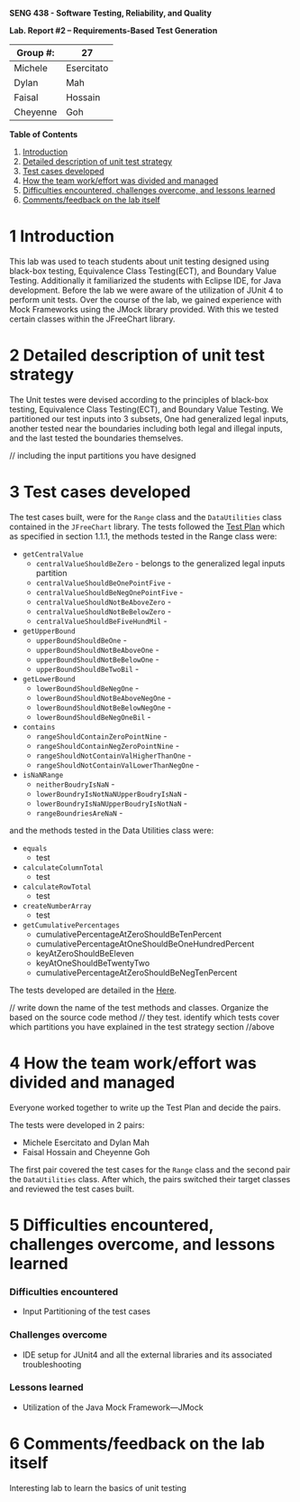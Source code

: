 **SENG 438 - Software Testing, Reliability, and Quality**

**Lab. Report \#2 – Requirements-Based Test Generation**

| Group \#:      |27|
| -------------- | --- |
|Michele|Esercitato|
|Dylan|Mah|
|Faisal|Hossain|
|Cheyenne|Goh|

**Table of Contents**
1. [Introduction](#introduction)
2. [Detailed description of unit test strategy](#detailed-description-of-unit-test-strategy)
3. [Test cases developed](#test-cases-developed)
4. [How the team work/effort was divided and managed](#how-the-team-workeffort-was-divided-and-managed)
5. [Difficulties encountered, challenges overcome, and lessons learned](#difficulties-encountered-challenges-overcome-and-lessons-learned)
6. [Comments/feedback on the lab itself](#commentsfeedback-on-the-lab-itself)

# 1 Introduction
This lab was used to teach students about unit testing designed using black-box testing, Equivalence Class Testing(ECT), and Boundary Value Testing. Additionally it familiarized the students with Eclipse IDE, for Java development. Before the lab we were aware of the utilization of JUnit 4 to perform unit tests. Over the course of the lab, we gained experience with Mock Frameworks using the JMock library provided. With this we tested certain classes within the JFreeChart library.

# 2 Detailed description of unit test strategy
The Unit testes were devised according to the principles of black-box testing, Equivalence Class Testing(ECT), and Boundary Value Testing. We partitioned our test inputs into 3 subsets, One had generalized legal inputs, another tested near the boundaries including both legal and illegal inputs, and the last tested the boundaries themselves.

// including the input partitions you have designed

# 3 Test cases developed
The test cases built, were for the `Range` class and the `DataUtilities` class contained in the `JFreeChart` library.
The tests followed the [Test Plan]() which as specified in section 1.1.1, 
the methods tested in the Range class were:
- `getCentralValue`
    - `centralValueShouldBeZero` - belongs to the generalized legal inputs partition
    - `centralValueShouldBeOnePointFive` - 
    - `centralValueShouldBeNegOnePointFive` - 
    - `centralValueShouldNotBeAboveZero` - 
    - `centralValueShouldNotBeBelowZero` - 
    - `centralValueShouldBeFiveHundMil` - 
- `getUpperBound`
    - `upperBoundShouldBeOne` - 
    - `upperBoundShouldNotBeAboveOne` - 
    - `upperBoundShouldNotBeBelowOne` - 
    - `upperBoundShouldBeTwoBil` - 
- `getLowerBound`
    - `lowerBoundShouldBeNegOne` - 
    - `lowerBoundShouldNotBeAboveNegOne` - 
    - `lowerBoundShouldNotBeBelowNegOne` - 
    - `lowerBoundShouldBeNegOneBil` - 
- `contains`
    - `rangeShouldContainZeroPointNine` - 
    - `rangeShouldContainNegZeroPointNine` - 
    - `rangeShouldNotContainValHigherThanOne` - 
    - `rangeShouldNotContainValLowerThanNegOne` - 
- `isNaNRange`
    - `neitherBoudryIsNaN` - 
    - `lowerBoundryIsNotNaNUpperBoudryIsNaN` - 
    - `lowerBoundryIsNaNUpperBoudryIsNotNaN` - 
    - `rangeBoundriesAreNaN` - 

and the methods tested in the Data Utilities class were:
- `equals`
    - test
- `calculateColumnTotal`
    - test
- `calculateRowTotal`
    - test
- `createNumberArray`
    - test
- `getCumulativePercentages`
    - cumulativePercentageAtZeroShouldBeTenPercent
    - cumulativePercentageAtOneShouldBeOneHundredPercent
    - keyAtZeroShouldBeEleven
    - keyAtOneShouldBeTwentyTwo
    - cumulativePercentageAtZeroShouldBeNegTenPercent

The tests developed are detailed in the [Here](https://github.com/seng438-winter-2022/seng438-a2-Mik-Ese/blob/main/TestCase.xls).

// write down the name of the test methods and classes. Organize the based on
the source code method // they test. identify which tests cover which partitions
you have explained in the test strategy section //above

# 4 How the team work/effort was divided and managed
Everyone worked together to write up the Test Plan and decide the pairs.

The tests were developed in 2 pairs:
- Michele Esercitato and Dylan Mah 
- Faisal Hossain and Cheyenne Goh

The first pair covered the test cases for the `Range` class and the second pair the `DataUtilities` class. After which, the pairs switched their target classes and reviewed the test cases built.

# 5 Difficulties encountered, challenges overcome, and lessons learned
### Difficulties encountered
- Input Partitioning of the test cases

### Challenges overcome
- IDE setup for JUnit4 and all the external libraries and its associated troubleshooting

### Lessons learned
- Utilization of the Java Mock Framework—JMock

# 6 Comments/feedback on the lab itself
Interesting lab to learn the basics of unit testing
